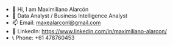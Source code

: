 - 👋 Hi, I am Maximiliano Alarcón
- 👔 Data Analyst / Business Intelligence Analyst
- 📫 Email: maxealarconl@gmail.com
- 👔 LinkedIn: https://www.linkedin.com/in/maximiliano-alarcon/
- 📞 Phone: +61 478760453


